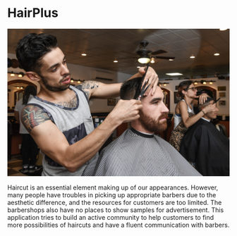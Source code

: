 # HairPlus

![](cut.png)

Haircut is an essential element making up of our appearances. However, many people have troubles in picking up appropriate barbers due to the aesthetic difference, and the resources for customers are too limited. The barbershops also have no places to show samples for advertisement. This application tries to build an active community to help customers to find more possibilities of haircuts and have a fluent communication with barbers.